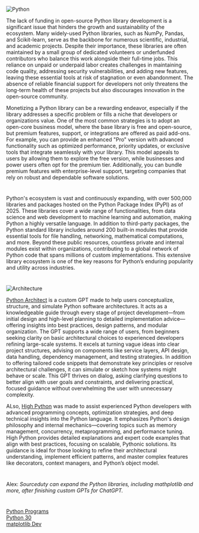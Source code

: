 ![Python](https://github.com/user-attachments/assets/61040492-090f-40be-8c9c-f769859eed7c)

The lack of funding in open-source Python library development is a significant issue that hinders the growth and sustainability of the ecosystem. Many widely-used Python libraries, such as NumPy, Pandas, and Scikit-learn, serve as the backbone for numerous scientific, industrial, and academic projects. Despite their importance, these libraries are often maintained by a small group of dedicated volunteers or underfunded contributors who balance this work alongside their full-time jobs. This reliance on unpaid or underpaid labor creates challenges in maintaining code quality, addressing security vulnerabilities, and adding new features, leaving these essential tools at risk of stagnation or even abandonment. The absence of reliable financial support for developers not only threatens the long-term health of these projects but also discourages innovation in the open-source community.

Monetizing a Python library can be a rewarding endeavor, especially if the library addresses a specific problem or fills a niche that developers or organizations value. One of the most common strategies is to adopt an open-core business model, where the base library is free and open-source, but premium features, support, or integrations are offered as paid add-ons. For example, you can provide an enhanced "Pro" version with advanced functionality such as optimized performance, priority updates, or exclusive tools that integrate seamlessly with your library. This model appeals to users by allowing them to explore the free version, while businesses and power users often opt for the premium tier. Additionally, you can bundle premium features with enterprise-level support, targeting companies that rely on robust and dependable software solutions.

#

Python's ecosystem is vast and continuously expanding, with over 500,000 libraries and packages hosted on the Python Package Index (PyPI) as of 2025. These libraries cover a wide range of functionalities, from data science and web development to machine learning and automation, making Python a highly versatile language. In addition to third-party packages, the Python standard library includes around 200 built-in modules that provide essential tools for file handling, networking, mathematical computations, and more. Beyond these public resources, countless private and internal modules exist within organizations, contributing to a global network of Python code that spans millions of custom implementations. This extensive library ecosystem is one of the key reasons for Python’s enduring popularity and utility across industries.

#

![Architecture](https://github.com/user-attachments/assets/8855d0b3-03e0-4787-8cf4-acdcc9cf5121)

[Python Architect](https://chatgpt.com/g/g-ltK2f7Fkk-python-architect) is a custom GPT made to help users conceptualize, structure, and simulate Python software architectures. It acts as a knowledgeable guide through every stage of project development—from initial design and high-level planning to detailed implementation advice—offering insights into best practices, design patterns, and modular organization. The GPT supports a wide range of users, from beginners seeking clarity on basic architectural choices to experienced developers refining large-scale systems. It excels at turning vague ideas into clear project structures, advising on components like service layers, API design, data handling, dependency management, and testing strategies. In addition to offering tailored code snippets that demonstrate key principles or resolve architectural challenges, it can simulate or sketch how systems might behave or scale. This GPT thrives on dialog, asking clarifying questions to better align with user goals and constraints, and delivering practical, focused guidance without overwhelming the user with unnecessary complexity.

ALso, [High Python](https://chatgpt.com/g/g-qRchnDZkf-high-python) was made to assist experienced Python developers with advanced programming concepts, optimization strategies, and deep technical insights into the Python language. It emphasizes Python's design philosophy and internal mechanics—covering topics such as memory management, concurrency, metaprogramming, and performance tuning. High Python provides detailed explanations and expert code examples that align with best practices, focusing on scalable, Pythonic solutions. Its guidance is ideal for those looking to refine their architectural understanding, implement efficient patterns, and master complex features like decorators, context managers, and Python’s object model.

#
Alex: _Sourceduty can expand the Python libraries, including mathplotlib and more, after finishing custom GPTs for ChatGPT._
#

[Python Programs](https://github.com/sourceduty/Python_Programs)
<br>
[Python 30](https://github.com/sourceduty/Python_30)
<br>
[matplotlib Dev](https://chatgpt.com/g/g-6792a880058081918536193e16651423-matplotlib-dev)
